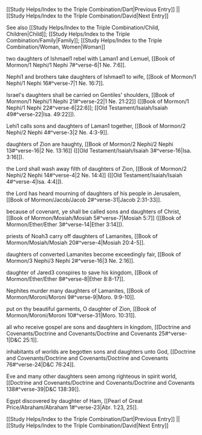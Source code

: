 [[Study Helps/Index to the Triple Combination/Dart|Previous Entry]]  ||  [[Study Helps/Index to the Triple Combination/David|Next Entry]]

 See also [[Study Helps/Index to the Triple Combination/Child, Children|Child]]; [[Study Helps/Index to the Triple Combination/Family|Family]]; [[Study Helps/Index to the Triple Combination/Woman, Women|Woman]]

 two daughters of Ishmael1 rebel with Laman1 and Lemuel, [[Book of Mormon/1 Nephi/1 Nephi 7#^verse-6|1 Ne. 7:6]].

 Nephi1 and brothers take daughters of Ishmael1 to wife, [[Book of Mormon/1 Nephi/1 Nephi 16#^verse-7|1 Ne. 16:7]].

 Israel's daughters shall be carried on Gentiles' shoulders, [[Book of Mormon/1 Nephi/1 Nephi 21#^verse-22|1 Ne. 21:22]] ([[Book of Mormon/1 Nephi/1 Nephi 22#^verse-6|22:6]]; [[Old Testament/Isaiah/Isaiah 49#^verse-22|Isa. 49:22]]).

 Lehi1 calls sons and daughters of Laman1 together, [[Book of Mormon/2 Nephi/2 Nephi 4#^verse-3|2 Ne. 4:3-9]].

 daughters of Zion are haughty, [[Book of Mormon/2 Nephi/2 Nephi 13#^verse-16|2 Ne. 13:16]] ([[Old Testament/Isaiah/Isaiah 3#^verse-16|Isa. 3:16]]).

 the Lord shall wash away filth of daughters of Zion, [[Book of Mormon/2 Nephi/2 Nephi 14#^verse-4|2 Ne. 14:4]] ([[Old Testament/Isaiah/Isaiah 4#^verse-4|Isa. 4:4]]).

 the Lord has heard mourning of daughters of his people in Jerusalem, [[Book of Mormon/Jacob/Jacob 2#^verse-31|Jacob 2:31-33]].

 because of covenant, ye shall be called sons and daughters of Christ, [[Book of Mormon/Mosiah/Mosiah 5#^verse-7|Mosiah 5:7]] ([[Book of Mormon/Ether/Ether 3#^verse-14|Ether 3:14]]).

 priests of Noah3 carry off daughters of Lamanites, [[Book of Mormon/Mosiah/Mosiah 20#^verse-4|Mosiah 20:4-5]].

 daughters of converted Lamanites become exceedingly fair, [[Book of Mormon/3 Nephi/3 Nephi 2#^verse-16|3 Ne. 2:16]].

 daughter of Jared3 conspires to save his kingdom, [[Book of Mormon/Ether/Ether 8#^verse-8|Ether 8:8-17]].

 Nephites murder many daughters of Lamanites, [[Book of Mormon/Moroni/Moroni 9#^verse-9|Moro. 9:9-10]].

 put on thy beautiful garments, O daughter of Zion, [[Book of Mormon/Moroni/Moroni 10#^verse-31|Moro. 10:31]].

 all who receive gospel are sons and daughters in kingdom, [[Doctrine and Covenants/Doctrine and Covenants/Doctrine and Covenants 25#^verse-1|D&C 25:1]].

 inhabitants of worlds are begotten sons and daughters unto God, [[Doctrine and Covenants/Doctrine and Covenants/Doctrine and Covenants 76#^verse-24|D&C 76:24]].

 Eve and many other daughters seen among righteous in spirit world, [[Doctrine and Covenants/Doctrine and Covenants/Doctrine and Covenants 138#^verse-39|D&C 138:39]].

 Egypt discovered by daughter of Ham, [[Pearl of Great Price/Abraham/Abraham 1#^verse-23|Abr. 1:23, 25]].

[[Study Helps/Index to the Triple Combination/Dart|Previous Entry]]  ||  [[Study Helps/Index to the Triple Combination/David|Next Entry]]
